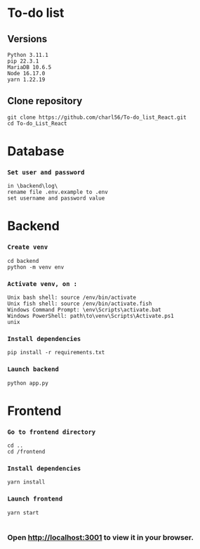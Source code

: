 # To-do list 

## Versions
```
Python 3.11.1
pip 22.3.1 
MariaDB 10.6.5
Node 16.17.0
yarn 1.22.19
```



## Clone repository
```
git clone https://github.com/charl56/To-do_list_React.git
cd To-do_List_React
```


# Database

### `Set user and password`
```
in \backend\log\
rename file .env.example to .env
set username and password value
```

# Backend
### `Create venv`
```
cd backend
python -m venv env
```
### `Activate venv, on :`
```
Unix bash shell: source /env/bin/activate
Unix fish shell: source /env/bin/activate.fish
Windows Command Prompt: \env\Scripts\activate.bat
Windows PowerShell: path\to\venv\Scripts\Activate.ps1
unix
```
### `Install dependencies`
```
pip install -r requirements.txt
```
### `Launch backend`
```
python app.py
```



# Frontend
### `Go to frontend directory`
```
cd ..
cd /frontend
```
### `Install dependencies`
```
yarn install
```

### `Launch frontend`
```
yarn start
```
#
### Open [http://localhost:3001](http://localhost:3001) to view it in your browser.
